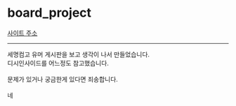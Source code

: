 # board_project
<a href="http:wasangju.kro.kr:5000">사이트 주소</a>
<hr>
세명컴고 유머 게시판을 보고 생각이 나서 만들었습니다.<br>
디시인사이드를 어느정도 참고했습니다.<br><br>
문제가 있거나 궁금한게 있다면 죄송합니다.<br><br>
네
